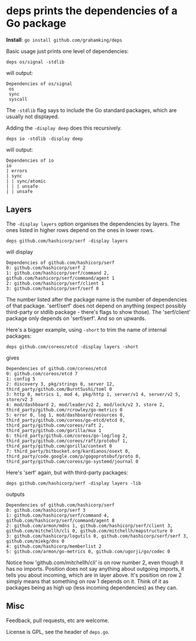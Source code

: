 # deps prints the dependencies of a Go package

**Install**: `go install github.com/grahamking/deps`

Basic usage just prints one level of dependencies:

    deps os/signal -stdlib

will output:
```
Dependencies of os/signal
 os
 sync
 syscall
```

The `-stdlib` flag says to include the Go standard packages, which are usually not displayed.

Adding the `-display deep` does this recursively.

    deps io -stdlib -display deep

will output:
```
Dependencies of io
io
| errors
| sync
| | sync/atomic
| | | unsafe
| | unsafe
```

## Layers

The `-display layers` option organises the dependencies by layers. The ones listed in higher rows depend on the ones in lower rows.

    deps github.com/hashicorp/serf -display layers

will display
```
Dependencies of github.com/hashicorp/serf
0: github.com/hashicorp/serf 2
1: github.com/hashicorp/serf/command 2, github.com/hashicorp/serf/command/agent 1
2: github.com/hashicorp/serf/client 1
3: github.com/hashicorp/serf/serf 0
```

The number listed after the package name is the number of dependencies of that package. 'serf/serf' does not depend on anything (expect possibly third-party or stdlib package - there's flags to show those). The 'serf/client' package only depends on 'serf/serf'. And so on upwards.

Here's a bigger example, using `-short` to trim the name of internal packages:

    deps github.com/coreos/etcd -display layers -short

gives
```
Dependencies of github.com/coreos/etcd
0: github.com/coreos/etcd 7
1: config 5
2: discovery 3, pkg/strings 0, server 12, third_party/github.com/BurntSushi/toml 0
3: http 0, metrics 1, mod 4, pkg/http 1, server/v1 4, server/v2 5, store/v2 3
4: mod/dashboard 2, mod/leader/v2 2, mod/lock/v2 3, store 2, third_party/github.com/rcrowley/go-metrics 0
5: error 0, log 1, mod/dashboard/resources 0, third_party/github.com/coreos/go-etcd/etcd 0, third_party/github.com/coreos/raft 2, third_party/github.com/gorilla/mux 1
6: third_party/github.com/coreos/go-log/log 2, third_party/github.com/coreos/raft/protobuf 1, third_party/github.com/gorilla/context 0
7: third_party/bitbucket.org/kardianos/osext 0, third_party/code.google.com/p/gogoprotobuf/proto 0, third_party/github.com/coreos/go-systemd/journal 0
```

Here's 'serf' again, but with third-party packages:

    deps github.com/hashicorp/serf -display layers -lib

outputs
```
Dependencies of github.com/hashicorp/serf
0: github.com/hashicorp/serf 3
1: github.com/hashicorp/serf/command 4, github.com/hashicorp/serf/command/agent 8
2: github.com/armon/mdns 1, github.com/hashicorp/serf/client 3, github.com/mitchellh/cli 0, github.com/mitchellh/mapstructure 0
3: github.com/hashicorp/logutils 0, github.com/hashicorp/serf/serf 3, github.com/miekg/dns 0
4: github.com/hashicorp/memberlist 2
5: github.com/armon/go-metrics 0, github.com/ugorji/go/codec 0
```

Notice how 'github.com/mitchellh/cli' is on row number 2, even though it has no imports. Position does not say anything about outgoing imports, it tells you about incoming, which are in layer above. It's position on row 2 simply means that something on row 1 depends on it. Think of it as packages being as high up (less incoming dependencies) as they can.

## Misc

Feedback, pull requests, etc are welcome.

License is GPL, see the header of `deps.go`.

